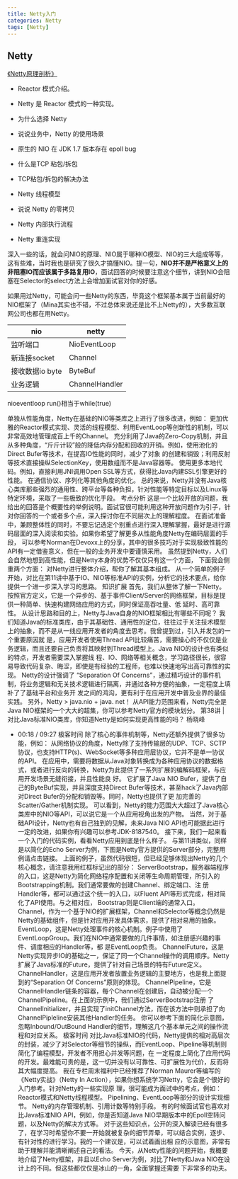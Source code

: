 ```yaml
---
title: Netty入门
categories: Netty
tags: [Netty]
---
```


## Netty

[《Netty原理剖析》](https://blog.csdn.net/excellentyuxiao/article/details/53390408)

- Reactor 模式介绍。
- Netty 是 Reactor 模式的一种实现。



- 为什么选择 Netty
- 说说业务中，Netty 的使用场景
- 原生的 NIO 在 JDK 1.7 版本存在 epoll bug
- 什么是TCP 粘包/拆包
- TCP粘包/拆包的解决办法
- Netty 线程模型
- 说说 Netty 的零拷贝
- Netty 内部执行流程
- Netty 重连实现

深入一些的话，就会问NIO的原理、NIO属于哪种IO模型、NIO的三大组成等等，这有些难，当时我也是研究了很久才搞懂NIO。提一句，**NIO并不是严格意义上的非阻塞IO而应该属于多路复用IO**，面试回答的时候要注意这个细节，讲到NIO会阻塞在Selector的select方法上会增加面试官对你的好感。

如果用过Netty，可能会问一些Netty的东西，毕竟这个框架基本属于当前最好的NIO框架了（Mina其实也不错，不过总体来说还是比不上Netty的），大多数互联网公司也都在用Netty。

| nio             | netty          |
| --------------- | -------------- |
| 监听端口        | NioEventLoop   |
| 新连接socket    | Channel        |
| 接收数据io byte | ByteBuf        |
| 业务逻辑        | ChannelHandler |

nioeventloop run()相当于while(true)



















单独从性能角度，Netty在基础的NIO等类库之上进行了很多改进，例如：
更加优雅的Reactor模式实现、灵活的线程模型、利用EventLoop等创新性的机制，可以非常高效地管理成百上千的Channel。
充分利用了Java的Zero-Copy机制，并且从多种角度，“斤斤计较”般的降低内存分配和回收的开销。例如，使用池化的Direct Bufer等技术，在提高IO性能的同时，减少了对象
的创建和销毁；利用反射等技术直接操纵SelectionKey，使用数组而不是Java容器等。
使用更多本地代码。例如，直接利用JNI调用Open SSL等方式，获得比Java内建SSL引擎更好的性能。
在通信协议、序列化等其他角度的优化。
总的来说，Netty并没有Java核心类库那些强烈的通用性、跨平台等各种负担，针对性能等特定目标以及Linux等特定环境，采取了一些极致的优化手段。
考点分析
这是一个比较开放的问题，我给出的回答是个概要性的举例说明。面试官很可能利用这种开放问题作为引子，针对你回答的一个或者多个点，深入探讨你在不同层次上的理解程度。
在面试准备中，兼顾整体性的同时，不要忘记选定个别重点进行深入理解掌握，最好是进行源码层面的深入阅读和实验。如果你希望了解更多从性能角度Netty在编码层面的手段，
可以参考Norman在Devoxx上的分享，其中的很多技巧对于实现极致性能的API有一定借鉴意义，但在一般的业务开发中要谨慎采用。
虽然提到Netty，人们会自然地想到高性能，但是Netty本身的优势不仅仅只有这一个方面，
下面我会侧重两个方面：
对Netty进行整体介绍，帮你了解其基本组成。
从一个简单的例子开始，对比在第11讲中基于IO、NIO等标准API的实例，分析它的技术要点，给你提供一个进一步深入学习的思路。
知识扩展
首先，我们从整体了解一下Netty。按照官方定义，它是一个异步的、基于事件Client/Server的网络框架，目标是提供一种简单、快速构建网络应用的方式，同时保证高吞吐量、低
延时、高可靠性。
从设计思路和目的上，Netty与Java自身的NIO框架相比有哪些不同呢？
我们知道Java的标准类库，由于其基础性、通用性的定位，往往过于关注技术模型上的抽象，而不是从一线应用开发者的角度去思考。我曾提到过，引入并发包的一个重要原因就
是，应用开发者使用Thread API比较痛苦，需要操心的不仅仅是业务逻辑，而且还要自己负责将其映射到Thread模型上。Java NIO的设计也有类似的特点，开发者需要深入掌握线
程、IO、网络等相关概念，学习路径很长，很容易导致代码复杂、晦涩，即使是有经验的工程师，也难以快速地写出高可靠性的实现。
Netty的设计强调了 “Separation Of Concerns”，通过精巧设计的事件机制，将业务逻辑和无关技术逻辑进行隔离，并通过各种方便的抽象，一定程度上填补了了基础平台和业务开
发之间的鸿沟，更有利于在应用开发中普及业界的最佳实践。
另外，Netty > java.nio + java. net！
从API能力范围来看，Netty完全是Java NIO框架的一个大大的超集，你可以参考Netty官方的模块划分。
第38讲 | 对比Java标准NIO类库，你知道Netty是如何实现更高性能的吗？
杨晓峰

- 00:18 / 09:27
  极客时间
  除了核心的事件机制等，Netty还额外提供了很多功能，例如：
  从网络协议的角度，Netty除了支持传输层的UDP、TCP、SCTP协议，也支持HTTP(s)、WebSocket等多种应用层协议，它并不是单一协议的API。
  在应用中，需要将数据从Java对象转换成为各种应用协议的数据格式，或者进行反向的转换，Netty为此提供了一系列扩展的编解码框架，与应用开发场景无缝衔接，并且性能良
  好。
  它扩展了Java NIO Bufer，提供了自己的ByteBuf实现，并且深度支持Direct Bufer等技术，甚至hack了Java内部对Direct Bufer的分配和销毁等。同时，Netty也提供了更
  加完善的Scatter/Gather机制实现。
  可以看到，Netty的能力范围大大超过了Java核心类库中的NIO等API，可以说它是一个从应用视角出发的产物。
  当然，对于基础API设计，Netty也有自己独到的见解，未来Java NIO API也可能据此进行一定的改进，如果你有兴趣可以参考JDK-8187540。
  接下来，我们一起来看一个入门的代码实例，看看Netty应用到底是什么样子。
  与第11讲类似，同样是以简化的Echo Server为例，下图是Netty官方提供的Server部分，完整用例请点击链接。
  上面的例子，虽然代码很短，但已经足够体现出Netty的几个核心概念，请注意我用红框标记出的部分：
  ServerBootstrap，服务器端程序的入口，这是Netty为简化网络程序配置和关闭等生命周期管理，所引入的Bootstrapping机制。我们通常要做的创建Channel、绑定端口、注
  册Handler等，都可以通过这个统一的入口，以Fluent API等形式完成，相对简化了API使用。与之相对应， Bootstrap则是Client端的通常入口。
  Channel，作为一个基于NIO的扩展框架，Channel和Selector等概念仍然是Netty的基础组件，但是针对应用开发具体需求，提供了相对易用的抽象。
  EventLoop，这是Netty处理事件的核心机制。例子中使用了EventLoopGroup。我们在NIO中通常要做的几件事情，如注册感兴趣的事件、调度相应的Handler等，都
  是EventLoop负责。
  ChannelFuture，这是Netty实现异步IO的基础之一，保证了同一个Channel操作的调用顺序。Netty扩展了Java标准的Future，提供了针对自己场景的特有Future定义。
  ChannelHandler，这是应用开发者放置业务逻辑的主要地方，也是我上面提到的“Separation Of Concerns”原则的体现。
  ChannelPipeline，它是ChannelHandler链条的容器，每个Channel在创建后，自动被分配一个ChannelPipeline。在上面的示例中，我们通过ServerBootstrap注册
  了ChannelInitializer，并且实现了initChannel方法，而在该方法中则承担了向ChannelPipleline安装其他Handler的任务。
  你可以参考下面的简化示意图，忽略Inbound/OutBound Handler的细节，理解这几个基本单元之间的操作流程和对应关系。
  极客时间
  对比Java标准NIO的代码，Netty提供的相对高层次的封装，减少了对Selector等细节的操纵，而EventLoop、Pipeline等机制则简化了编程模型，开发者不用担心并发等问题，在
  一定程度上简化了应用代码的开发。最难能可贵的是，这一切并没有以可靠性、可扩展性为代价，反而将其大幅度提高。
  我在专栏周末福利中已经推荐了Norman Maurer等编写的《Netty实战》（Netty In Action），如果你想系统学习Netty，它会是个很好的入门参考。针对Netty的一些实现原
  理，很可能成为面试中的考点，例如：
  Reactor模式和Netty线程模型。
  Pipelining、EventLoop等部分的设计实现细节。
  Netty的内存管理机制、引用计数等特别手段。
  有的时候面试官也喜欢对比Java标准NIO API，例如，你是否知道Java NIO早期版本中的Epoll空转问题，以及Netty的解决方式等。
  对于这些知识点，公开的深入解读已经有很多了，在学习时希望你不要一开始就被复杂的细节弄晕，可以结合实例，逐步、有针对性的进行学习。我的一个建议是，可以试着画出相
  应的示意图，非常有助于理解并能清晰阐述自己的看法。
  今天，从Netty性能的问题开始，我概要地介绍了Netty框架，并且以Echo Server为例，对比了Netty和Java NIO在设计上的不同。但这些都仅仅是冰山的一角，全面掌握还需要
  下非常多的功夫。





 
